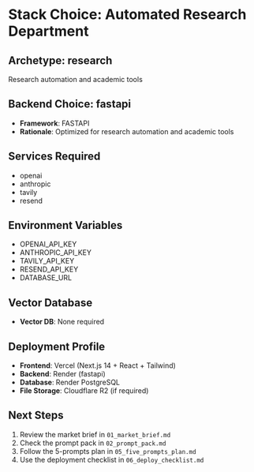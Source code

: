 # Stack Choice: Automated Research Department

## Archetype: research
Research automation and academic tools

## Backend Choice: fastapi
- **Framework**: FASTAPI
- **Rationale**: Optimized for research automation and academic tools

## Services Required
- openai
- anthropic
- tavily
- resend

## Environment Variables
- OPENAI_API_KEY
- ANTHROPIC_API_KEY
- TAVILY_API_KEY
- RESEND_API_KEY
- DATABASE_URL

## Vector Database
- **Vector DB**: None required

## Deployment Profile
- **Frontend**: Vercel (Next.js 14 + React + Tailwind)
- **Backend**: Render (fastapi)
- **Database**: Render PostgreSQL
- **File Storage**: Cloudflare R2 (if required)

## Next Steps
1. Review the market brief in `01_market_brief.md`
2. Check the prompt pack in `02_prompt_pack.md`
3. Follow the 5-prompts plan in `05_five_prompts_plan.md`
4. Use the deployment checklist in `06_deploy_checklist.md`

